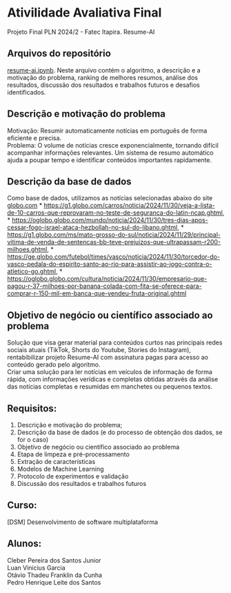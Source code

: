 # Ativilidade Avaliativa Final
Projeto Final PLN 2024/2 - Fatec Itapira. 
Resume-AI

## Arquivos do repositório
<a href="https://github.com/cleberpereiradev/resume-ai/blob/main/resume-ai.ipynb">resume-ai.ipynb</a>. Neste arquivo contém o algoritmo, a descrição e a motivação do problema, ranking de melhores resumos, análise dos resultados, discussão dos resultados e trabalhos futuros e desafios identificados.

## Descrição e motivação do problema
Motivação: Resumir automaticamente notícias em português de forma eficiente e precisa.<br>
Problema: O volume de notícias cresce exponencialmente, tornando difícil acompanhar informações relevantes. Um sistema de resumo automático ajuda a poupar tempo e identificar conteúdos importantes rapidamente.<br>

## Descrição da base de dados
Como base de dados, utilizamos as notícias selecionadas abaixo do site <a href="https://globo.com" target="_blank">globo.com</a>
    * https://g1.globo.com/carros/noticia/2024/11/30/veja-a-lista-de-10-carros-que-reprovaram-no-teste-de-seguranca-do-latin-ncap.ghtml,
    * https://oglobo.globo.com/mundo/noticia/2024/11/30/tres-dias-apos-cessar-fogo-israel-ataca-hezbollah-no-sul-do-libano.ghtml,
    * https://g1.globo.com/ms/mato-grosso-do-sul/noticia/2024/11/29/principal-vitima-de-venda-de-sentencas-bb-teve-prejuizos-que-ultrapassam-r200-milhoes.ghtml,
    * https://ge.globo.com/futebol/times/vasco/noticia/2024/11/30/torcedor-do-vasco-pedala-do-espirito-santo-ao-rio-para-assistir-ao-jogo-contra-o-atletico-go.ghtml,
    * https://oglobo.globo.com/cultura/noticia/2024/11/30/empresario-que-pagou-r-37-milhoes-por-banana-colada-com-fita-se-oferece-para-comprar-r-150-mil-em-banca-que-vendeu-fruta-original.ghtml

## Objetivo de negócio ou científico associado ao problema
Solução que visa gerar material para conteúdos curtos nas principais redes sociais atuais (TikTok, Shorts do Youtube, Stories do Instagram), rentabibilizar projeto Resume-AI com assinatura pagas para acesso ao conteúdo gerado pelo algoritmo.<br>
Criar uma solução para ler notícias em veículos de informação de forma rápida, com informações verídicas e completas obtidas através da análise das notícias completas e resumidas em manchetes ou pequenos textos.

## Requisitos:
<ol>
    <li>Descrição e motivação do problema;</li>
    <li>Descrição da base de dados (e do processo de obtenção dos dados, se for o caso)</li>
    <li>Objetivo de negócio ou científico associado ao problema</li>
    <li>Etapa de limpeza e pré-processamento</li>
    <li>Extração de características</li>
    <li>Modelos de Machine Learning</li>
    <li>Protocolo de experimentos e validação</li>
    <li>Discussão dos resultados e trabalhos futuros</li>
</ol> 

## Curso:

[DSM] Desenvolvimento de software multiplataforma

## Alunos:

Cleber Pereira dos Santos Junior<br>
Luan Vinicius Garcia<br>
Otávio Thadeu Franklin da Cunha<br>
Pedro Henrique Leite dos Santos<br>



